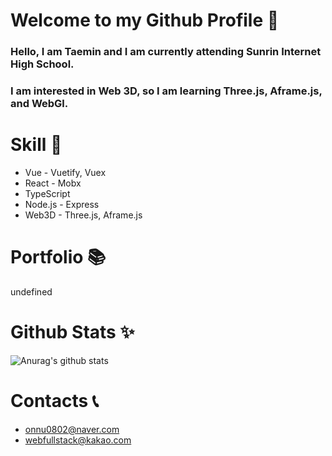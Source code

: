 # Welcome to my Github Profile 👋

### Hello, I am **Taemin** and I am currently attending **Sunrin Internet High School**.

### I am interested in **Web 3D**, so I am learning **Three.js**, **Aframe.js**, and **WebGl**.

# Skill 🔨

- Vue - Vuetify, Vuex
- React - Mobx
- TypeScript
- Node.js - Express
- Web3D - Three.js, Aframe.js

# Portfolio 📚

undefined

# Github Stats ✨

![Anurag's github stats](https://github-readme-stats.vercel.app/api?username=UniTaeMin)

# Contacts 📞

- onnu0802@naver.com
- webfullstack@kakao.com
